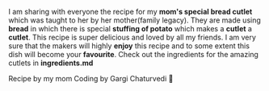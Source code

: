 I am sharing with everyone the recipe for my **mom's special bread cutlet** which was taught to her by her mother(family legacy). They are made using **bread** in which there is special **stuffing of potato** which makes a **cutlet** a **cutlet**. This recipe is super delicious and loved by all my friends. I am very sure that the makers will highly **enjoy** this recipe and to some extent this dish will become your **favourite**. Check out the ingredients for the amazing cutlets in **ingredients.md**

Recipe by my mom
Coding by Gargi Chaturvedi :girl: